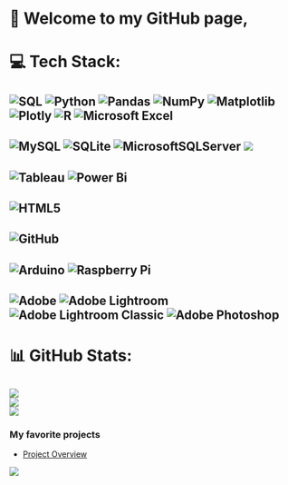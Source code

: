 
# 👋 Welcome to my GitHub page,

# 💻 Tech Stack:
![SQL](https://img.shields.io/badge/SQL-217346?style=flat&logo=microsoft-sql&logoColor=white) 
![Python](https://img.shields.io/badge/python-3670A0?style=flat&logo=python&logoColor=ffdd54)
![Pandas](https://img.shields.io/badge/pandas-%23150458.svg?style=flat&logo=pandas&logoColor=white)
![NumPy](https://img.shields.io/badge/numpy-%23013243.svg?style=flat&logo=numpy&logoColor=white)
![Matplotlib](https://img.shields.io/badge/Matplotlib-%23ffffff.svg?style=flat&logo=Matplotlib&logoColor=black) 
![Plotly](https://img.shields.io/badge/Plotly-%233F4F75.svg?style=flat&logo=plotly&logoColor=white)
![R](https://img.shields.io/badge/r-%23276DC3.svg?style=flat&logo=r&logoColor=white)
![Microsoft Excel](https://img.shields.io/badge/Microsoft_Excel-217346?style=falt&logo=microsoft-excel&logoColor=white)
----
![MySQL](https://img.shields.io/badge/mysql-4479A1.svg?style=flat&logo=mysql&logoColor=white)
![SQLite](https://img.shields.io/badge/sqlite-%2307405e.svg?style=flat&logo=sqlite&logoColor=white) 
![MicrosoftSQLServer](https://img.shields.io/badge/Microsoft%20SQL%20Server-CC2927?style=flat&logo=microsoft%20sql%20server&logoColor=white)
<img src="https://img.shields.io/badge/postgres-%23316192.svg?style=flat&logo=postgresql&logoColor=white">
---
![Tableau](https://img.shields.io/badge/Tableau-E97627?style=flat&logo=Tableau&logoColor=white)
![Power Bi](https://img.shields.io/badge/power_bi-F2C811?style=flat&logo=powerbi&logoColor=black)
-----
![HTML5](https://img.shields.io/badge/html5-%23E34F26.svg?style=flat&logo=html5&logoColor=white)
---
![GitHub](https://img.shields.io/badge/github-%23121011.svg?style=flat&logo=github&logoColor=white)
---
![Arduino](https://img.shields.io/badge/-Arduino-00979D?style=flat&logo=Arduino&logoColor=white)
![Raspberry Pi](https://img.shields.io/badge/-Raspberry_Pi-C51A4A?style=flat&logo=Raspberry-Pi)
---
![Adobe](https://img.shields.io/badge/adobe-%23FF0000.svg?style=flat&logo=Adobe&logoColor=white)
![Adobe Lightroom](https://img.shields.io/badge/Adobe%20Lightroom-31A8FF.svg?style=flat&logo=Adobe%20Lightroom&logoColor=white)
![Adobe Lightroom Classic](https://img.shields.io/badge/Adobe%20Lightroom%20Classic-31A8FF.svg?style=flat&logo=Adobe%20Lightroom%20Classic&logoColor=white)
![Adobe Photoshop](https://img.shields.io/badge/adobe%20photoshop-%2331A8FF.svg?style=flat&logo=adobe%20photoshop&logoColor=white) 
--
# 📊 GitHub Stats:
![](https://github-readme-stats.vercel.app/api?username=Rosh00L&theme=dark&hide_border=false&include_all_commits=false&count_private=false)<br/>
![](https://github-readme-streak-stats.herokuapp.com/?user=Rosh00L&theme=dark&hide_border=false)<br/>
![](https://github-readme-stats.vercel.app/api/top-langs/?username=Rosh00L&theme=dark&hide_border=false&include_all_commits=false&count_private=false&layout=compact)
---

### My favorite projects 

* [Project Overview](https://rosh00l.github.io/EcoCapture/)
  
[![](https://visitcount.itsvg.in/api?id=Rosh00L&icon=0&color=0)](https://visitcount.itsvg.in)

<!-- Proudly created with GPRM ( https://gprm.itsvg.in ) -->
